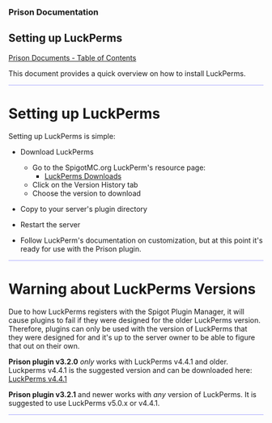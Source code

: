 
### Prison Documentation 
## Setting up LuckPerms

[Prison Documents - Table of Contents](prison_docs_000_toc.md)

This document provides a quick overview on how to install LuckPerms.

<hr style="height:1px; border:none; color:#aaf; background-color:#aaf;">


# Setting up LuckPerms

Setting up LuckPerms is simple:

* Download LuckPerms
    - Go to the SpigotMC.org LuckPerm's resource page:
        - [LuckPerms Downloads](https://www.spigotmc.org/resources/luckperms-an-advanced-permissions-plugin.28140/history "LuckPerms download can be found under the Version History tab")
    - Click on the Version History tab
    - Choose the version to download

* Copy to your server's plugin directory

* Restart the server

* Follow LuckPerm's documentation on customization, but at this point it's ready for use with the Prison plugin.


<hr style="height:1px; border:none; color:#aaf; background-color:#aaf;">




# Warning about LuckPerms Versions

Due to how LuckPerms registers with the Spigot Plugin Manager, it will cause plugins to fail if they were designed for the older LuckPerms version.  Therefore, plugins can only be used with the version of LuckPerms that they were designed for and it's up to the server owner to be able to figure that out on their own.

**Prison plugin v3.2.0** *only* works with LuckPerms v4.4.1 and older. Luckperms v4.4.1 is the suggested version and can be downloaded here:
[LuckPerms v4.4.1](https://www.spigotmc.org/resources/luckperms-an-advanced-permissions-plugin.28140/history "LuckPerms v4.4.1 can be found under the Version History tab")

**Prison plugin v3.2.1** and newer works with *any* version of LuckPerms. It is suggested to use LuckPerms v5.0.x or v4.4.1.



<hr style="height:1px; border:none; color:#aaf; background-color:#aaf;">

